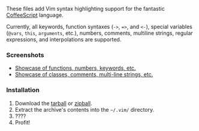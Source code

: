 These files add Vim syntax highlighting support for the fantastic [CoffeeScript]
language.

[CoffeeScript]: http://coffeescript.org

Currently, all keywords, function syntaxes (`->`, `=>`, and `<-`), special
variables (`@vars`, `this`, `arguments`, etc.), numbers, comments, multiline
strings, regular expressions, and interpolations are supported.

### Screenshots

- [Showcase of functions, numbers, keywords, etc.][1]
- [Showcase of classes, comments, multi-line strings, etc.][2]

[1]: http://i.imgur.com/q8gg5.png
[2]: http://i.imgur.com/1sC17.png

### Installation

1. Download the [tarball] or [zipball].
2. Extract the archive's contents into the `~/.vim/` directory.
3. ????
4. Profit!

[tarball]: http://github.com/kchmck/vim-coffee-script/tarball/master
[zipball]: http://github.com/kchmck/vim-coffee-script/zipball/master
